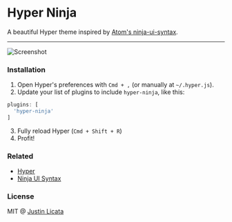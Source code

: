 # Hyper Ninja

A beautiful Hyper theme inspired by [Atom's
ninja-ui-syntax](https://github.com/licatajustin/ninja-ui-syntax).

---

![Screenshot](https://raw.githubusercontent.com/licatajustin/hyper-ninja/master/images/screenshot.png)

### Installation

1. Open Hyper's preferences with `Cmd + ,` (or manually at `~/.hyper.js`).
2. Update your list of plugins to include `hyper-ninja`, like this:

  ```javascript
  plugins: [
    'hyper-ninja'
  ]
  ```
3. Fully reload Hyper (`Cmd + Shift + R`)
4. Profit!

### Related

- [Hyper](https://hyper.is/)
- [Ninja UI Syntax](https://github.com/licatajustin/ninja-ui-syntax)

### License

MIT @ [Justin Licata](https://twitter.com/justinlicata)
